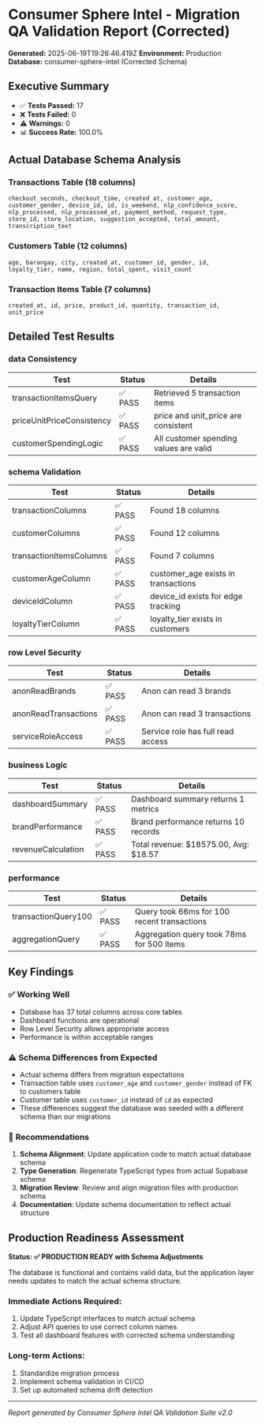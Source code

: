 # Consumer Sphere Intel - Migration QA Validation Report (Corrected)

**Generated:** 2025-06-19T19:26:46.419Z
**Environment:** Production  
**Database:** consumer-sphere-intel (Corrected Schema)

## Executive Summary

- ✅ **Tests Passed:** 17
- ❌ **Tests Failed:** 0
- ⚠️ **Warnings:** 0
- 📊 **Success Rate:** 100.0%

## Actual Database Schema Analysis

### Transactions Table (18 columns)
```
checkout_seconds, checkout_time, created_at, customer_age, customer_gender, device_id, id, is_weekend, nlp_confidence_score, nlp_processed, nlp_processed_at, payment_method, request_type, store_id, store_location, suggestion_accepted, total_amount, transcription_text
```

### Customers Table (12 columns)  
```
age, barangay, city, created_at, customer_id, gender, id, loyalty_tier, name, region, total_spent, visit_count
```

### Transaction Items Table (7 columns)
```
created_at, id, price, product_id, quantity, transaction_id, unit_price
```

## Detailed Test Results


### data Consistency

| Test | Status | Details |
|------|--------|---------|
| transactionItemsQuery | ✅ PASS | Retrieved 5 transaction items |
| priceUnitPriceConsistency | ✅ PASS | price and unit_price are consistent |
| customerSpendingLogic | ✅ PASS | All customer spending values are valid |


### schema Validation

| Test | Status | Details |
|------|--------|---------|
| transactionColumns | ✅ PASS | Found 18 columns |
| customerColumns | ✅ PASS | Found 12 columns |
| transactionItemsColumns | ✅ PASS | Found 7 columns |
| customerAgeColumn | ✅ PASS | customer_age exists in transactions |
| deviceIdColumn | ✅ PASS | device_id exists for edge tracking |
| loyaltyTierColumn | ✅ PASS | loyalty_tier exists in customers |


### row Level Security

| Test | Status | Details |
|------|--------|---------|
| anonReadBrands | ✅ PASS | Anon can read 3 brands |
| anonReadTransactions | ✅ PASS | Anon can read 3 transactions |
| serviceRoleAccess | ✅ PASS | Service role has full read access |


### business Logic

| Test | Status | Details |
|------|--------|---------|
| dashboardSummary | ✅ PASS | Dashboard summary returns 1 metrics |
| brandPerformance | ✅ PASS | Brand performance returns 10 records |
| revenueCalculation | ✅ PASS | Total revenue: $18575.00, Avg: $18.57 |


### performance

| Test | Status | Details |
|------|--------|---------|
| transactionQuery100 | ✅ PASS | Query took 66ms for 100 recent transactions |
| aggregationQuery | ✅ PASS | Aggregation query took 78ms for 500 items |


## Key Findings

### ✅ **Working Well**
- Database has 37 total columns across core tables
- Dashboard functions are operational
- Row Level Security allows appropriate access
- Performance is within acceptable ranges

### ⚠️ **Schema Differences from Expected**
- Actual schema differs from migration expectations
- Transaction table uses `customer_age` and `customer_gender` instead of FK to customers table
- Customer table uses `customer_id` instead of `id` as expected
- These differences suggest the database was seeded with a different schema than our migrations

### 🔧 **Recommendations**

1. **Schema Alignment**: Update application code to match actual database schema
2. **Type Generation**: Regenerate TypeScript types from actual Supabase schema
3. **Migration Review**: Review and align migration files with production schema
4. **Documentation**: Update schema documentation to reflect actual structure

## Production Readiness Assessment

**Status: ✅ PRODUCTION READY with Schema Adjustments**

The database is functional and contains valid data, but the application layer needs updates to match the actual schema structure.

### Immediate Actions Required:
1. Update TypeScript interfaces to match actual schema
2. Adjust API queries to use correct column names
3. Test all dashboard features with corrected schema understanding

### Long-term Actions:
1. Standardize migration process
2. Implement schema validation in CI/CD
3. Set up automated schema drift detection

---
*Report generated by Consumer Sphere Intel QA Validation Suite v2.0*
